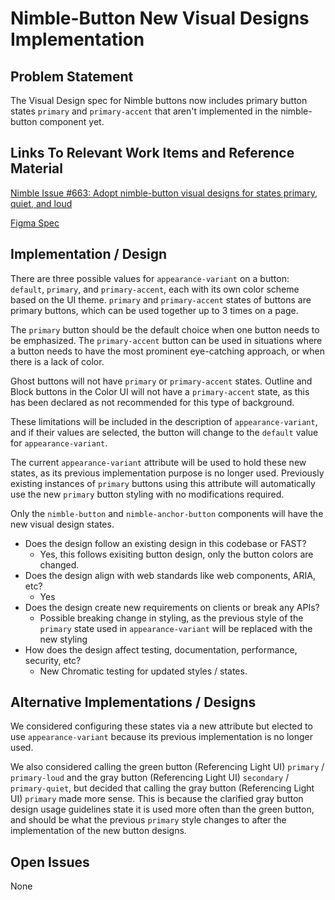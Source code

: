 # Nimble-Button New Visual Designs Implementation

## Problem Statement

The Visual Design spec for Nimble buttons now includes primary button states `primary` and `primary-accent` that aren't implemented in the nimble-button component yet.

## Links To Relevant Work Items and Reference Material

[Nimble Issue #663: Adopt nimble-button visual designs for states primary, quiet, and loud](https://github.com/ni/nimble/issues/663)

[Figma Spec](https://www.figma.com/file/PO9mFOu5BCl8aJvFchEeuN/Nimble_Components?type=design&node-id=1295-77205)

## Implementation / Design

There are three possible values for `appearance-variant` on a button: `default`, `primary`, and `primary-accent`, each with its own color scheme based on the UI theme.
`primary` and `primary-accent` states of buttons are primary buttons, which can be used together up to 3 times on a page.

The `primary` button should be the default choice when one button needs to be emphasized.
The `primary-accent` button can be used in situations where a button needs to have the most prominent eye-catching approach, or when there is a lack of color.

Ghost buttons will not have `primary` or `primary-accent` states.
Outline and Block buttons in the Color UI will not have a `primary-accent` state, as this has been declared as not recommended for this type of background.

These limitations will be included in the description of `appearance-variant`, and if their values are selected, the button will change to the `default` value for `appearance-variant`.

The current `appearance-variant` attribute will be used to hold these new states, as its previous implementation purpose is no longer used. Previously existing instances of `primary` buttons using this attribute will automatically use the new `primary` button styling with no modifications required.

Only the `nimble-button` and `nimble-anchor-button` components will have the new visual design states.

- Does the design follow an existing design in this codebase or FAST?
    - Yes, this follows exisiting button design, only the button colors are changed.
- Does the design align with web standards like web components, ARIA, etc?
    - Yes
- Does the design create new requirements on clients or break any APIs?
    - Possible breaking change in styling, as the previous style of the `primary` state used in `appearance-variant` will be replaced with the new styling
- How does the design affect testing, documentation, performance, security, etc?
    - New Chromatic testing for updated styles / states.

## Alternative Implementations / Designs

We considered configuring these states via a new attribute but elected to use `appearance-variant` because its previous implementation is no longer used.

We also considered calling the green button (Referencing Light UI) `primary` / `primary-loud` and the gray button (Referencing Light UI) `secondary` / `primary-quiet`, but decided that calling the gray button (Referencing Light UI) `primary` made more sense. This is because the clarified gray button design usage guidelines state it is used more often than the green button, and should be what the previous `primary` style changes to after the implementation of the new button designs.

## Open Issues

None

